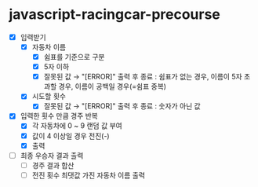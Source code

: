 # javascript-racingcar-precourse
- [X]  입력받기
    - [X]  자동차 이름
        - [X]  쉼표를 기준으로 구분
        - [X]  5자 이하
        - [X]  잘못된 값 → "[ERROR]" 출력 후 종료 : 쉼표가 없는 경우, 이름이 5자 초과할 경우, 이름이 공백일 경우(=쉼표 중복)
    - [X]  시도할 횟수
        - [X]  잘못된 값 → "[ERROR]" 출력 후 종료 : 숫자가 아닌 값
- [X]  입력한 횟수 만큼 경주 반복
    - [X]  각 자동차에 0 ~ 9 랜덤 값 부여
    - [X]  값이 4 이상일 경우 전진(-)
    - [X]  출력
- [ ]  최종 우승자 결과 출력
    - [ ]  경주 결과 합산
    - [ ]  전진 횟수 최댓값 가진 자동차 이름 출력
